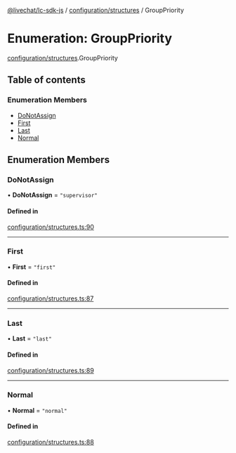 [@livechat/lc-sdk-js](../README.md) / [configuration/structures](../modules/configuration_structures.md) / GroupPriority

# Enumeration: GroupPriority

[configuration/structures](../modules/configuration_structures.md).GroupPriority

## Table of contents

### Enumeration Members

- [DoNotAssign](configuration_structures.GroupPriority.md#donotassign)
- [First](configuration_structures.GroupPriority.md#first)
- [Last](configuration_structures.GroupPriority.md#last)
- [Normal](configuration_structures.GroupPriority.md#normal)

## Enumeration Members

### DoNotAssign

• **DoNotAssign** = ``"supervisor"``

#### Defined in

[configuration/structures.ts:90](https://github.com/livechat/lc-sdk-js/blob/a3fdde0/src/configuration/structures.ts#L90)

___

### First

• **First** = ``"first"``

#### Defined in

[configuration/structures.ts:87](https://github.com/livechat/lc-sdk-js/blob/a3fdde0/src/configuration/structures.ts#L87)

___

### Last

• **Last** = ``"last"``

#### Defined in

[configuration/structures.ts:89](https://github.com/livechat/lc-sdk-js/blob/a3fdde0/src/configuration/structures.ts#L89)

___

### Normal

• **Normal** = ``"normal"``

#### Defined in

[configuration/structures.ts:88](https://github.com/livechat/lc-sdk-js/blob/a3fdde0/src/configuration/structures.ts#L88)
